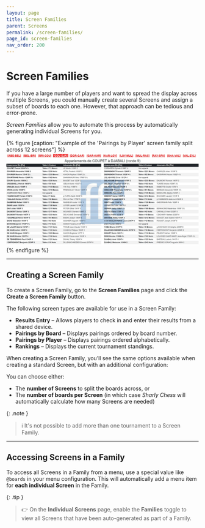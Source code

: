 ```yaml
---
layout: page
title: Screen Families
parent: Screens
permalink: /screen-families/
page_id: screen-families
nav_order: 200
---
```


# Screen Families

If you have a large number of players and want to spread the display across multiple Screens, you could manually create several Screens and assign a subset of boards to each one.
However, that approach can be tedious and error-prone.

_Screen Families_ allow you to automate this process by automatically generating individual Screens for you.

{% figure [caption: "Example of the 'Pairings by Player' screen family split across 12 screens"] %}
![Example of the 'Pairings by Player' screen family split across 12 screens](/assets/images/players-screen.jpg)
{% endfigure %}

---

## Creating a Screen Family

To create a Screen Family, go to the **Screen Families** page and click the **Create a Screen Family** button.

The following screen types are available for use in a Screen Family:

- **Results Entry** – Allows players to check in and enter their results from a shared device.
- **Pairings by Board** – Displays pairings ordered by board number.
- **Pairings by Player** – Displays pairings ordered alphabetically.
- **Rankings** – Displays the current tournament standings.

When creating a Screen Family, you’ll see the same options available when creating a standard Screen, but with an additional configuration:

You can choose either:

- The **number of Screens** to split the boards across, or
- The **number of boards per Screen** (in which case _Sharly Chess_ will automatically calculate how many Screens are needed)

{: .note }
> :information_source: It's not possible to add more than one tournament to a Screen Family.

---

## Accessing Screens in a Family

To access all Screens in a Family from a menu, use a special value like `@boards` in your menu configuration. This will automatically add a menu item for **each individual Screen** in the Family.

{: .tip }
> :point_right: On the **Individual Screens** page, enable the **Families** toggle to view all Screens that have been auto-generated as part of a Family.
